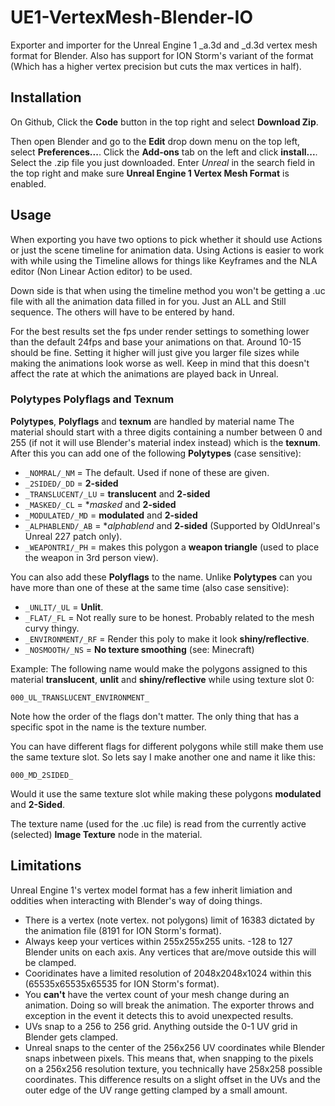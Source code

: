 # UE1-VertexMesh-Blender-IO
Exporter and importer for the Unreal Engine 1 _a.3d and _d.3d vertex mesh format for Blender. Also has support for ION Storm's variant of the format (Which has a higher vertex precision but cuts the max vertices in half).

## Installation
On Github, Click the **Code** button in the top right and select **Download Zip**. 

Then open Blender and go to the **Edit** drop down menu on the top left, select **Preferences...**. Click the **Add-ons** tab on the left and click **install...**. Select the .zip file you just downloaded. Enter *Unreal* in the search field in the top right and make sure **Unreal Engine 1 Vertex Mesh Format** is enabled.

## Usage
When exporting you have two options to pick whether it should use Actions or just the scene timeline for animation data. Using Actions is easier to work with while using the Timeline allows for things like Keyframes and the NLA editor (Non Linear Action editor) to be used.

Down side is that when using the timeline method you won't be getting a .uc file with all the animation data filled in for you. Just an ALL and Still sequence. The others will have to be entered by hand.

For the best results set the fps under render settings to something lower than the default 24fps and base your animations on that. Around 10-15 should be fine. Setting it higher will just give you larger file sizes while making the animations look worse as well. Keep in mind that this doesn't affect the rate at which the animations are played back in Unreal.

### Polytypes Polyflags and Texnum
**Polytypes**, **Polyflags** and **texnum** are handled by material name The material should start with a three digits containing a number between 0 and 255 (if not it will use Blender's material index instead) which is the **texnum**. After this you can add one of the following **Polytypes** (case sensitive):

- `_NOMRAL/_NM` = The default. Used if none of these are given.
- `_2SIDED/_DD` = **2-sided**
- `_TRANSLUCENT/_LU` = **translucent** and **2-sided**
- `_MASKED/_CL` = **masked* and **2-sided**
- `_MODULATED/_MD` = **modulated** and **2-sided**
- `_ALPHABLEND/_AB` = **alphablend* and **2-sided** (Supported by OldUnreal's Unreal 227 patch only).
- `_WEAPONTRI/_PH` = makes this polygon a **weapon triangle** (used to place the weapon in 3rd person view).

You can also add these **Polyflags** to the name. Unlike **Polytypes** can you have more than one of these at the same time (also case sensitive):

- `_UNLIT/_UL` = **Unlit**.
- `_FLAT/_FL` = Not really sure to be honest. Probably related to the mesh curvy thingy.
- `_ENVIRONMENT/_RF` = Render this poly to make it look **shiny/reflective**.
- `_NOSMOOTH/_NS` = **No texture smoothing** (see: Minecraft)

Example: The following name would make the polygons assigned to this material **translucent**, **unlit** and **shiny/reflective** while using texture slot 0:

    000_UL_TRANSLUCENT_ENVIRONMENT_

Note how the order of the flags don't matter. The only thing that has a specific spot in the name is the texture number.

You can have different flags for different polygons while still make them use the same texture slot. So lets say I make another one and name it like this:

    000_MD_2SIDED_

Would it use the same texture slot while making these polygons **modulated** and **2-Sided**.

The texture name (used for the .uc file) is read from the currently active (selected) **Image Texture** node in the material.

## Limitations
Unreal Engine 1's vertex model format has a few inherit limiation and oddities when interacting with Blender's way of doing things.

- There is a vertex (note vertex. not polygons) limit of 16383 dictated by the animation file (8191 for ION Storm's format).
- Always keep your vertices within 255x255x255 units. -128 to 127 Blender units on each axis. Any vertices that are/move outside this will be clamped.
- Cooridinates have a limited resolution of 2048x2048x1024 within this (65535x65535x65535 for ION Storm's format).
- You **can't** have the vertex count of your mesh change during an animation. Doing so will break the animation. The exporter throws and exception in the event it detects this to avoid unexpected results.
- UVs snap to a 256 to 256 grid. Anything outside the 0-1 UV grid in Blender gets clamped.
- Unreal snaps to the center of the 256x256 UV coordinates while Blender snaps inbetween pixels. This means that, when snapping to the pixels on a 256x256 resolution texture, you technically have 258x258 possible coordinates. This difference results on a slight offset in the UVs and the outer edge of the UV range getting clamped by a small amount.
